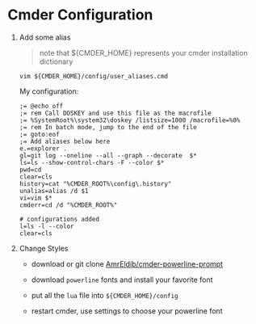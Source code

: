 # Cmder Configuration

1. Add some alias

   > note that ${CMDER_HOME} represents your cmder installation dictionary

   ```
   vim ${CMDER_HOME}/config/user_aliases.cmd
   ```
   My configuration:
   ```
   ;= @echo off
   ;= rem Call DOSKEY and use this file as the macrofile
   ;= %SystemRoot%\system32\doskey /listsize=1000 /macrofile=%0%
   ;= rem In batch mode, jump to the end of the file
   ;= goto:eof
   ;= Add aliases below here
   e.=explorer .
   gl=git log --oneline --all --graph --decorate  $*
   ls=ls --show-control-chars -F --color $*
   pwd=cd
   clear=cls
   history=cat "%CMDER_ROOT%\config\.history"
   unalias=alias /d $1
   vi=vim $*
   cmderr=cd /d "%CMDER_ROOT%"
   
   # configurations added
   l=ls -l --color
   clear=cls
   ```
   
2. Change Styles

   - download or git clone [AmrEldib/cmder-powerline-prompt](AmrEldib/cmder-powerline-prompt)
   - download `powerline` fonts and install your favorite font

   - put all the `lua` file into `${CMDER_HOME}/config`
   - restart cmder, use settings to choose your powerline font